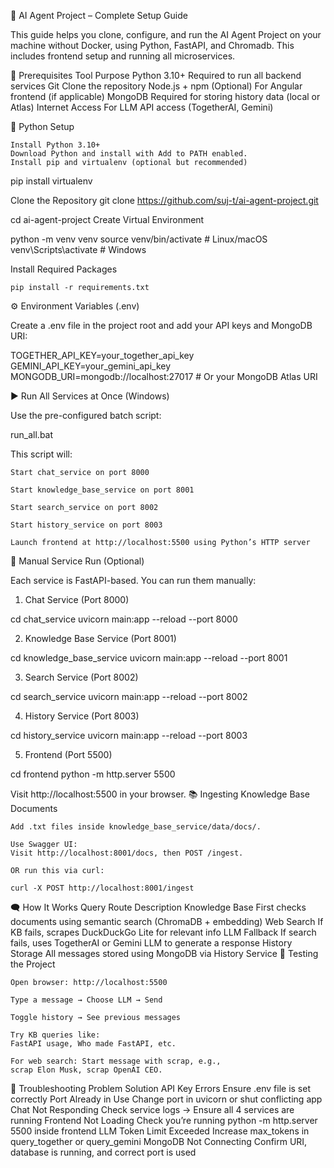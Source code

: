 🧠 AI Agent Project – Complete Setup Guide

This guide helps you clone, configure, and run the AI Agent Project on your machine without Docker, using Python, FastAPI, and Chromadb. This includes frontend setup and running all microservices.

🧰 Prerequisites
Tool	Purpose
Python 3.10+	Required to run all backend services
Git	Clone the repository
Node.js + npm	(Optional) For Angular frontend (if applicable)
MongoDB	Required for storing history data (local or Atlas)
Internet Access	For LLM API access (TogetherAI, Gemini)

🐍 Python Setup

    Install Python 3.10+
    Download Python and install with Add to PATH enabled.
    Install pip and virtualenv (optional but recommended)

pip install virtualenv

Clone the Repository
git clone https://github.com/suj-t/ai-agent-project.git

cd ai-agent-project
Create Virtual Environment

python -m venv venv
source venv/bin/activate  # Linux/macOS
venv\Scripts\activate     # Windows

Install Required Packages

    pip install -r requirements.txt

⚙️ Environment Variables (.env)

Create a .env file in the project root and add your API keys and MongoDB URI:

TOGETHER_API_KEY=your_together_api_key
GEMINI_API_KEY=your_gemini_api_key
MONGODB_URI=mongodb://localhost:27017  # Or your MongoDB Atlas URI

▶️ Run All Services at Once (Windows)

Use the pre-configured batch script:

run_all.bat

This script will:

    Start chat_service on port 8000

    Start knowledge_base_service on port 8001

    Start search_service on port 8002

    Start history_service on port 8003

    Launch frontend at http://localhost:5500 using Python’s HTTP server

🚀 Manual Service Run (Optional)

Each service is FastAPI-based. You can run them manually:
1. Chat Service (Port 8000)

cd chat_service
uvicorn main:app --reload --port 8000

2. Knowledge Base Service (Port 8001)

cd knowledge_base_service
uvicorn main:app --reload --port 8001

3. Search Service (Port 8002)

cd search_service
uvicorn main:app --reload --port 8002

4. History Service (Port 8003)

cd history_service
uvicorn main:app --reload --port 8003

5. Frontend (Port 5500)

cd frontend
python -m http.server 5500

Visit http://localhost:5500 in your browser.
📚 Ingesting Knowledge Base Documents

    Add .txt files inside knowledge_base_service/data/docs/.

    Use Swagger UI:
    Visit http://localhost:8001/docs, then POST /ingest.

    OR run this via curl:

    curl -X POST http://localhost:8001/ingest

🗨️ How It Works
Query Route	Description
Knowledge Base	First checks documents using semantic search (ChromaDB + embedding)
Web Search	If KB fails, scrapes DuckDuckGo Lite for relevant info
LLM Fallback	If search fails, uses TogetherAI or Gemini LLM to generate a response
History Storage	All messages stored using MongoDB via History Service
🧪 Testing the Project

    Open browser: http://localhost:5500

    Type a message → Choose LLM → Send

    Toggle history → See previous messages

    Try KB queries like:
    FastAPI usage, Who made FastAPI, etc.

    For web search: Start message with scrap, e.g.,
    scrap Elon Musk, scrap OpenAI CEO.

🐞 Troubleshooting
Problem	Solution
API Key Errors	Ensure .env file is set correctly
Port Already in Use	Change port in uvicorn or shut conflicting app
Chat Not Responding	Check service logs → Ensure all 4 services are running
Frontend Not Loading	Check you’re running python -m http.server 5500 inside frontend
LLM Token Limit Exceeded	Increase max_tokens in query_together or query_gemini
MongoDB Not Connecting	Confirm URI, database is running, and correct port is used
